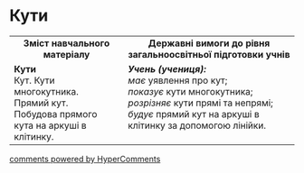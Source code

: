 <div id="hypercomments_widget" class="js-hypercomments-widget invisible"></div>

# Кути
<table>
  <tr>
    <td width="40%" align="center"><b>Зміст навчального матеріалу<b></td>
    <td width="60%" align="center"><b>Державні вимоги до рівня загальноосвітньої підготовки учнів</b></td>
  </tr>
  <tr>
    <td width="40%" style="vertical-align:top !important;"><b>Кути</b><br>
Кут. Кути многокутника.<br> 
Прямий кут.<br> 
Побудова прямого кута на аркуші в клітинку.<br></td>
    <td width="60%" style="vertical-align:top !important;"><i><b>Учень (учениця):</b></i><br>
<i>має</i> уявлення про кут;<br>
<i>показує</i> кути многокутника;<br>
<i>розрізняє</i> кути прямі та непрямі;<br>
<i>будує</i> прямий кут на аркуші в клітинку за допомогою лінійки.<br></td>
  </tr>
</table>

<div class="js-hypercomments-container">
    <a href="http://hypercomments.com" class="hc-link" title="comments widget">comments powered by HyperComments</a>
</div>